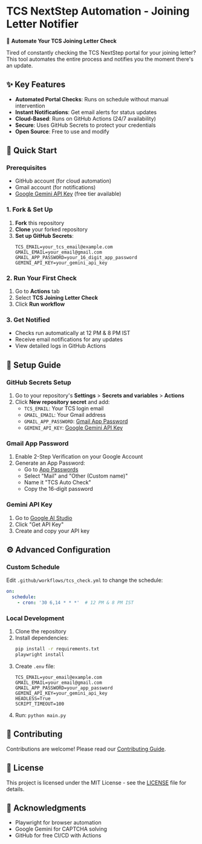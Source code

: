 # TCS NextStep Automation - Joining Letter Notifier

🚀 **Automate Your TCS Joining Letter Check**

Tired of constantly checking the TCS NextStep portal for your joining letter? This tool automates the entire process and notifies you the moment there's an update.

## ✨ Key Features

- **Automated Portal Checks**: Runs on schedule without manual intervention
- **Instant Notifications**: Get email alerts for status updates
- **Cloud-Based**: Runs on GitHub Actions (24/7 availability)
- **Secure**: Uses GitHub Secrets to protect your credentials
- **Open Source**: Free to use and modify

## 🚀 Quick Start

### Prerequisites

- GitHub account (for cloud automation)
- Gmail account (for notifications)
- [Google Gemini API Key](#obtaining-gemini-api-key) (free tier available)

### 1. Fork & Set Up

1. **Fork** this repository
2. **Clone** your forked repository
3. **Set up GitHub Secrets**:
   ```
   TCS_EMAIL=your_tcs_email@example.com
   GMAIL_EMAIL=your_email@gmail.com
   GMAIL_APP_PASSWORD=your_16_digit_app_password
   GEMINI_API_KEY=your_gemini_api_key
   ```

### 2. Run Your First Check

1. Go to **Actions** tab
2. Select **TCS Joining Letter Check**
3. Click **Run workflow**

### 3. Get Notified

- Checks run automatically at 12 PM & 8 PM IST
- Receive email notifications for any updates
- View detailed logs in GitHub Actions

## 🔑 Setup Guide

### GitHub Secrets Setup

1. Go to your repository's **Settings** > **Secrets and variables** > **Actions**
2. Click **New repository secret** and add:
   - `TCS_EMAIL`: Your TCS login email
   - `GMAIL_EMAIL`: Your Gmail address
   - `GMAIL_APP_PASSWORD`: [Gmail App Password](#gmail-app-password)
   - `GEMINI_API_KEY`: [Google Gemini API Key](#gemini-api-key)

### Gmail App Password

1. Enable 2-Step Verification on your Google Account
2. Generate an App Password:
   - Go to [App Passwords](https://myaccount.google.com/apppasswords)
   - Select "Mail" and "Other (Custom name)"
   - Name it "TCS Auto Check"
   - Copy the 16-digit password

### Gemini API Key

1. Go to [Google AI Studio](https://makersuite.google.com/)
2. Click "Get API Key"
3. Create and copy your API key

## ⚙️ Advanced Configuration

### Custom Schedule

Edit `.github/workflows/tcs_check.yml` to change the schedule:

```yaml
on:
  schedule:
    - cron: '30 6,14 * * *'  # 12 PM & 8 PM IST
```

### Local Development

1. Clone the repository
2. Install dependencies:
   ```bash
   pip install -r requirements.txt
   playwright install
   ```
3. Create `.env` file:
   ```
   TCS_EMAIL=your_email@example.com
   GMAIL_EMAIL=your_email@gmail.com
   GMAIL_APP_PASSWORD=your_app_password
   GEMINI_API_KEY=your_gemini_api_key
   HEADLESS=True
   SCRIPT_TIMEOUT=100
   ```
4. Run: `python main.py`

## 🤝 Contributing

Contributions are welcome! Please read our [Contributing Guide](CONTRIBUTING.md).

## 📝 License

This project is licensed under the MIT License - see the [LICENSE](LICENSE) file for details.

## 🙏 Acknowledgments

- Playwright for browser automation
- Google Gemini for CAPTCHA solving
- GitHub for free CI/CD with Actions
